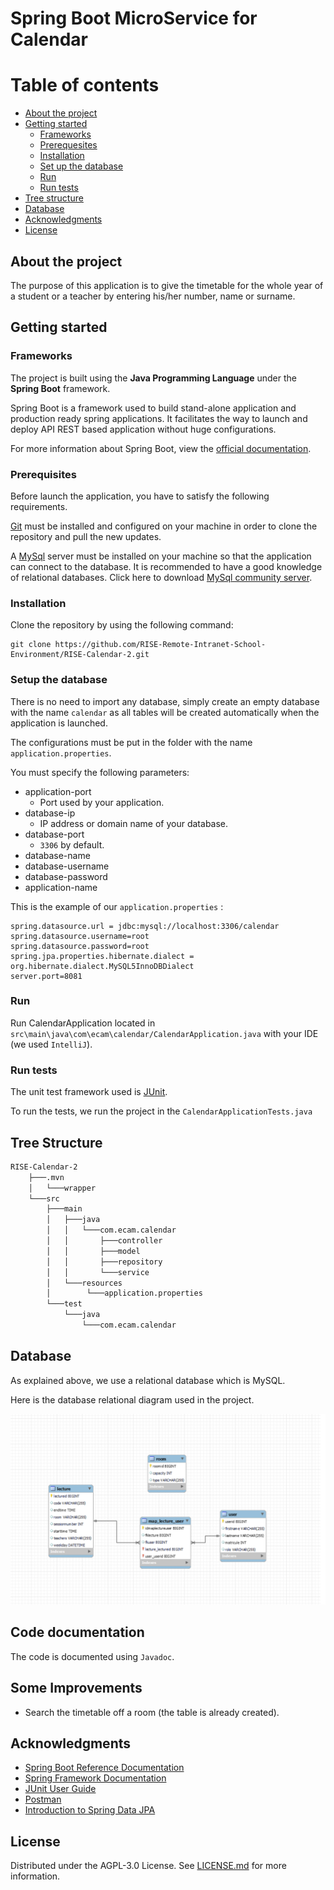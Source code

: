 # Spring Boot MicroService for Calendar

# Table of contents

* [About the project](#about-the-project)
* [Getting started](#getting-started)
  * [Frameworks](#frameworks)
  * [Prerequesites](#prerequesites)
  * [Installation](#installation)
  * [Set up the database](#setup-the-database)
  * [Run](#run)
  * [Run tests](#run-tests)
* [Tree structure](#tree-structure)
* [Database](#database)
* [Acknowledgments](#acknowledgments)
* [License](#license)

## About the project

The purpose of this application is to give the timetable for the whole year of a student or a teacher by entering his/her number, name or surname.

## Getting started

### Frameworks

The project is built using the **Java Programming Language** under the **Spring Boot** framework.

Spring Boot is a framework used to build stand-alone application and production ready spring applications. It facilitates the way to launch and deploy API REST based application without huge configurations.

For more information about Spring Boot, view the [official documentation][spring-boot].

### Prerequisites

Before launch the application, you have to satisfy the following requirements.

[Git][git] must be installed and configured on your machine in order to clone the repository and pull the new updates.

A [MySql][mysql] server must be installed on your machine so that the application can connect to the database. It is recommended to have a good knowledge of relational databases. Click here to download [MySql community server][mysql-download].

### Installation
Clone the repository by using the following command:
````
git clone https://github.com/RISE-Remote-Intranet-School-Environment/RISE-Calendar-2.git
````
### Setup the database

There is no need to import any database, simply create an empty database with the name `calendar` as all tables will be created automatically when the application is launched.

The configurations must be put in the folder with the name `application.properties`.

You must specify the following parameters:

* application-port
  * Port used by your application.
* database-ip
  * IP address or domain name of your database.
* database-port
  * `3306` by default.
* database-name
* database-username
* database-password
* application-name

This is the example of our `application.properties` :
```properties
spring.datasource.url = jdbc:mysql://localhost:3306/calendar
spring.datasource.username=root
spring.datasource.password=root
spring.jpa.properties.hibernate.dialect = org.hibernate.dialect.MySQL5InnoDBDialect
server.port=8081
```
### Run
Run CalendarApplication located in `src\main\java\com\ecam\calendar/CalendarApplication.java` with your IDE (we used `IntelliJ`).

### Run tests

The unit test framework used is [JUnit][junit].

To run the tests, we run the project in the `CalendarApplicationTests.java`

## Tree Structure

```bash
RISE-Calendar-2
    ├───.mvn
    │   └───wrapper
    └───src
        ├───main
        │   ├───java
        │   │   └───com.ecam.calendar
        │   │       ├───controller
        │   │       ├───model
        │   │       ├───repository
        │   │       └───service
        │   └───resources
        │        └───application.properties
        └───test
            └───java
                └───com.ecam.calendar
```
## Database

As explained above, we use a relational database which is MySQL.

Here is the database relational diagram used in the project.

![Database diagram][database-diagram]

## Code documentation

The code is documented using `Javadoc`.


## Some Improvements

* Search the timetable off a room (the table is already created).

## Acknowledgments

* [Spring Boot Reference Documentation][spring-boot-documentation]
* [Spring Framework Documentation][spring-documentation]
* [JUnit User Guide][junit-guide]
* [Postman][postman]
* [Introduction to Spring Data JPA][jpa-tutorial]

## License

Distributed under the AGPL-3.0 License. See [LICENSE.md][license] for more information.

<!-- Internal file links -->
[database-diagram]: ./database_diagram.png
[license]: ./LICENSE.md
[code-documentation]: ./JavaDoc/index.html

<!-- Links -->
[spring-boot]: https://spring.io/projects/spring-boot
[spring-boot-documentation]: https://www.google.com/url?sa=t&rct=j&q=&esrc=s&source=web&cd=&cad=rja&uact=8&ved=2ahUKEwiM1Z3Gg777AhUKiP0HHb88AK8QFnoECBYQAQ&url=https%3A%2F%2Fdocs.spring.io%2Fspring-boot%2Fdocs%2Fcurrent%2Freference%2Fhtmlsingle%2F&usg=AOvVaw1hehprHejWPlOVUg-kvg1V
[git]: https://git-scm.com/
[mysql]: https://www.mysql.com
[mysql-download]: https://dev.mysql.com/downloads/mysql/
[docker]: https://www.docker.com/products/docker-desktop/
[docker-documentation]: https://docs.docker.com/get-started/
[swagger-ui]: https://swagger.io/tools/swagger-ui/
[api-documentation]: https://beta.bachelay.eu/ms-studentHelp
[postman]: https://www.postman.com/
[spring-documentation]: https://docs.spring.io/spring-framework/docs/current/javadoc-api/index.html
[junit]: https://junit.org/junit5/
[junit-guide]: https://junit.org/junit5/docs/current/user-guide/
[jpa]: https://spring.io/guides/gs/accessing-data-jpa/
[jpa-tutorial]: https://www.baeldung.com/the-persistence-layer-with-spring-data-jpa